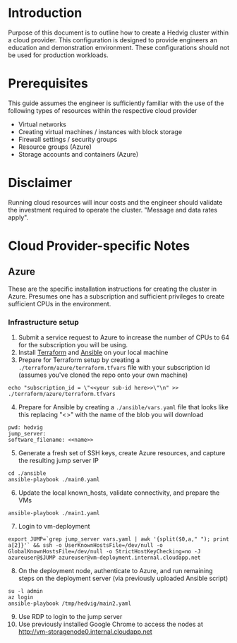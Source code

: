 # Introduction
Purpose of this document is to outline how to create a Hedvig cluster within a cloud provider. This configuration is designed to provide engineers an education and demonstration environment. These configurations should not be used for production workloads.

# Prerequisites

This guide assumes the engineer is sufficiently familiar with the use of the following types of resources within the respective cloud provider
- Virtual networks
- Creating virtual machines / instances with block storage
- Firewall settings / security groups
- Resource groups (Azure)
- Storage accounts and containers (Azure)

# Disclaimer
Running cloud resources will incur costs and the engineer should validate the investment required to operate the cluster. "Message and data rates apply".

# Cloud Provider-specific Notes

## Azure
These are the specific installation instructions for creating the cluster in Azure. Presumes one has a subscription and sufficient privileges to create sufficient CPUs in the environment.

### Infrastructure setup
1. Submit a service request to Azure to increase the number of CPUs to 64 for the subscription you will be using.
2. Install [Terraform](https://learn.hashicorp.com/terraform/getting-started/install.html) and [Ansible](https://docs.ansible.com/ansible/latest/installation_guide/intro_installation.html) on your local machine
3. Prepare for Terraform setup by creating a ```./terraform/azure/terraform.tfvars``` file with your subscription id (assumes you've cloned the repo onto your own machine)
```
echo "subscription_id = \"<<your sub-id here>>\"\n" >> ./terraform/azure/terraform.tfvars
```
4. Prepare for Ansible by creating a ```./ansible/vars.yaml``` file that looks like this replacing "<<name>>" with the name of the blob you will download
```
pwd: hedvig
jump_server:
software_filename: <<name>>
```
5. Generate a fresh set of SSH keys, create Azure resources, and capture the resulting jump server IP
```
cd ./ansible
ansible-playbook ./main0.yaml
```
6. Update the local known_hosts, validate connectivity, and prepare the VMs
```
ansible-playbook ./main1.yaml
```
7. Login to vm-deployment
```
export JUMP=`grep jump_server vars.yaml | awk '{split($0,a," "); print a[2]}'` && ssh -o UserKnownHostsFile=/dev/null -o GlobalKnownHostsFile=/dev/null -o StrictHostKeyChecking=no -J azureuser@$JUMP azureuser@vm-deployment.internal.cloudapp.net
```
8. On the deployment node, authenticate to Azure, and run remaining steps on the deployment server (via previously uploaded Ansible script)
```
su -l admin
az login
ansible-playbook /tmp/hedvig/main2.yaml
```
9. Use RDP to login to the jump server
10. Use previously installed Google Chrome to access the nodes at http://vm-storagenode0.internal.cloudapp.net